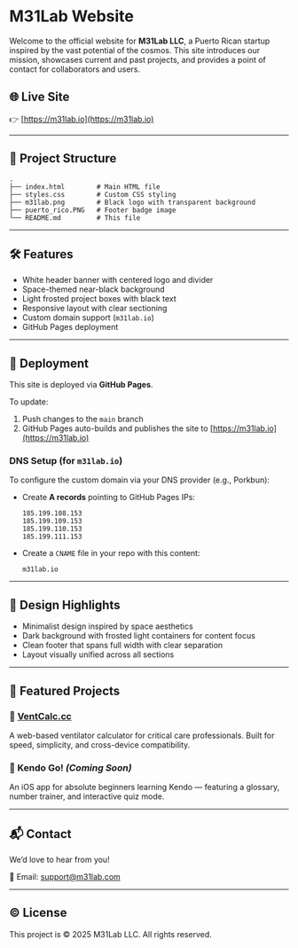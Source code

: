 # M31Lab Website

Welcome to the official website for **M31Lab LLC**, a Puerto Rican startup inspired by the vast potential of the cosmos. This site introduces our mission, showcases current and past projects, and provides a point of contact for collaborators and users.

## 🌐 Live Site

👉 [https://m31lab.io](https://m31lab.io)

---

## 📁 Project Structure

```
.
├── index.html        # Main HTML file
├── styles.css        # Custom CSS styling
├── m31lab.png        # Black logo with transparent background
├── puerto_rico.PNG   # Footer badge image
└── README.md         # This file
```

---

## 🛠️ Features

- White header banner with centered logo and divider
- Space-themed near-black background
- Light frosted project boxes with black text
- Responsive layout with clear sectioning
- Custom domain support (`m31lab.io`)
- GitHub Pages deployment

---

## 🚀 Deployment

This site is deployed via **GitHub Pages**.

To update:

1. Push changes to the `main` branch
2. GitHub Pages auto-builds and publishes the site to [https://m31lab.io](https://m31lab.io)

### DNS Setup (for `m31lab.io`)

To configure the custom domain via your DNS provider (e.g., Porkbun):

- Create **A records** pointing to GitHub Pages IPs:

  ```
  185.199.108.153
  185.199.109.153
  185.199.110.153
  185.199.111.153
  ```

- Create a `CNAME` file in your repo with this content:

  ```
  m31lab.io
  ```

---

## 🎨 Design Highlights

- Minimalist design inspired by space aesthetics
- Dark background with frosted light containers for content focus
- Clean footer that spans full width with clear separation
- Layout visually unified across all sections

---

## 📱 Featured Projects

### 🔹 [VentCalc.cc](https://ventcalc.cc)
A web-based ventilator calculator for critical care professionals. Built for speed, simplicity, and cross-device compatibility.

### 🔹 Kendo Go! *(Coming Soon)*
An iOS app for absolute beginners learning Kendo — featuring a glossary, number trainer, and interactive quiz mode.

---

## 📬 Contact

We’d love to hear from you!

📧 Email: [support@m31lab.com](mailto:support@m31lab.com)

---

## ©️ License

This project is © 2025 M31Lab LLC. All rights reserved.
